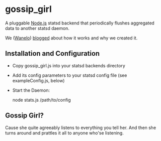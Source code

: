 gossip_girl
======

A pluggable [Node.js][node] statsd backend that periodically flushes aggregated data to another statsd daemon.

We ([Wanelo][wanelo]) [blogged][blog post] about how it works and why we created it.


Installation and Configuration
------------------------------

 * Copy gossip_girl.js into your statsd backends directory
 * Add its config parameters to your statsd config file (see exampleConfig.js, below)
 * Start the Daemon:

    node stats.js /path/to/config


Gossip Girl?
---------

Cause she quite agreeably listens to everything you tell her. And then she turns around 
and prattles it all to anyone who'se listening.

[wanelo]: http://wanelo.com
[node]: http://nodejs.org
[blog post]: http://blog.wanelo.com


